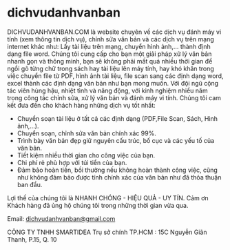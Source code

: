 # dichvudanhvanban
DICHVUDANHVANBAN.COM  là website chuyên về các dịch vụ đánh máy vi tính (xem thông tin dịch vụ), chỉnh sửa văn bản và các dịch vụ trên mạng internet khác như: Lấy tài liệu trên mạng, chuyển hình ảnh,... thành định dạng file word. 
Chúng tôi cung cấp cho bạn một giải pháp xữ lý văn bản nhanh gọn và thông minh, bạn sẽ không phải mất quá nhiều thời gian để ngồi gõ từng chữ trong sách hay tài liệu lên máy tính, hay khó khăn trong việc chuyển file từ PDF, hình ảnh tài liệu, file scan sang các định dạng word, excel thành các định dạng văn bản như bạn mong muốn.
Với đội ngũ cộng tác viên hùng hậu, nhiệt tình và năng động, với kinh nghiệm nhiều năm trong công tác chỉnh sửa, xử lý văn bản và đánh máy vi tính. Chúng tôi cam kết đưa đến cho khách hàng những dịch vụ tốt nhất:

-   Chuyển soạn tài liệu ở tất cả các định dạng (PDF,File Scan, Sách, Hình ảnh,…).
-   Chuyển soạn, chỉnh sửa văn bản chính xác 99%.
-   Trình bày văn bản đẹp giữ nguyên cấu trúc, bố cục và các yếu tố của văn bản.
-   Tiết kiệm nhiều thời gian cho công việc của bạn.
-   Chi phí  rẻ phù hợp với túi tiền của bạn.
-   Đảm bảo hoàn tiền, bồi thường nếu không hoàn thành công việc, cũng như không đảm bảo được tính chính xác của văn bản như đã thỏa thuận ban đầu.

Lợi thế của chúng tôi là NHANH CHÓNG - HIỆU QUẢ - UY TÍN. Cảm ơn Khách hàng đã ủng hộ chúng tôi trong những thời gian vừa qua.

Email: dichvudanhvanban@gmail.com

CÔNG TY TNHH SMARTIDEA
Trụ sở chính TP.HCM : 15C Nguyễn Giãn Thanh, P.15, Q. 10 
